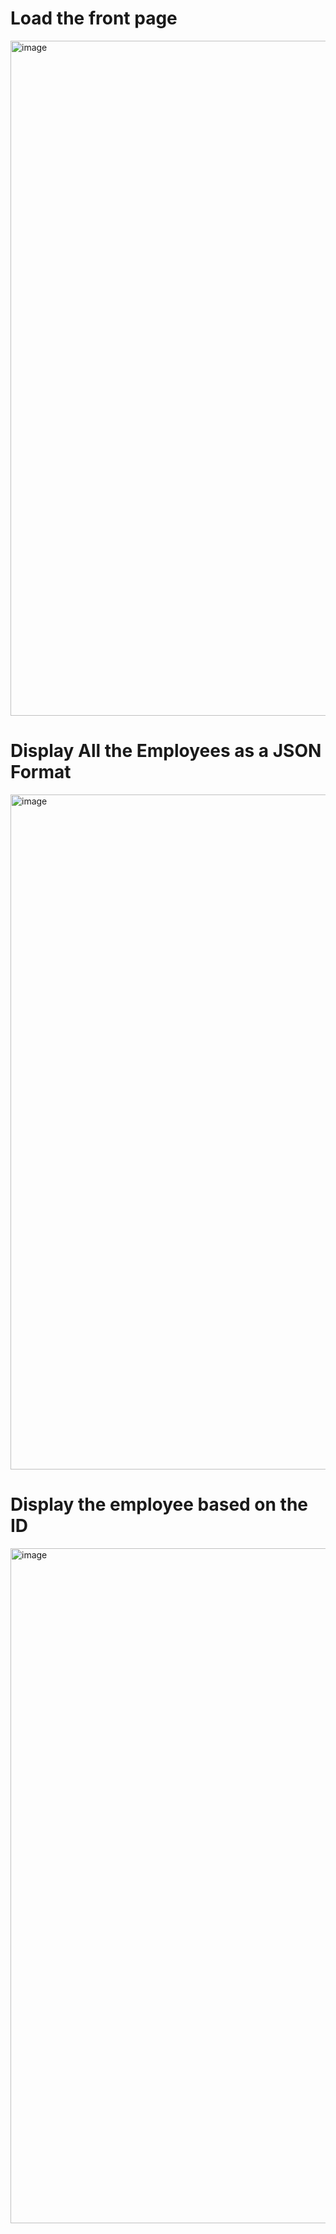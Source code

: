 
# Load the front page
<img width="1920" height="1080" alt="image" src="https://github.com/user-attachments/assets/1575efc1-5efc-40dd-b5dc-cff16df477cf" />

# Display All the Employees as a JSON Format
<img width="1920" height="1080" alt="image" src="https://github.com/user-attachments/assets/fa5e54f4-35fc-4002-a863-9912aca7d6e6" />

# Display the employee based on the ID 
<img width="1920" height="1080" alt="image" src="https://github.com/user-attachments/assets/d27fde2d-6f28-476a-b542-e4033ee7add6" />

